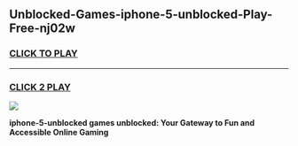 
## Unblocked-Games-iphone-5-unblocked-Play-Free-nj02w
<h3>
<a href="https://premium76.site?title=iphone-5-unblocked&ref=10A">CLICK TO PLAY</a></h3>
<hr>

<h3>
<a href="https://premium76.site?title=iphone-5-unblocked&ref=10A">CLICK 2 PLAY</a>
  
</h3>

<a href="https://premium76.site?title=iphone-5-unblocked&ref=10A"><img src="https://clearcache.store/games.png"></a>


**iphone-5-unblocked games unblocked: Your Gateway to Fun and Accessible Online Gaming**
